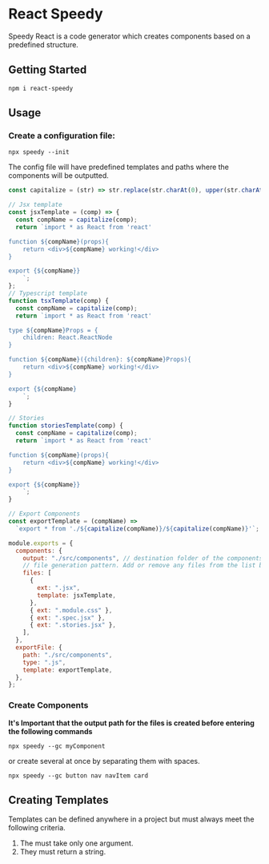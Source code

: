 # React Speedy

Speedy React is a code generator which creates components based on a predefined structure.

## Getting Started

```
npm i react-speedy
```

## Usage

### **Create a configuration file**:

```
npx speedy --init
```

The config file will have predefined templates and paths where the components will be outputted.

```js
const capitalize = (str) => str.replace(str.charAt(0), upper(str.charAt(0)));

// Jsx template
const jsxTemplate = (comp) => {
  const compName = capitalize(comp);
  return `import * as React from 'react'

function ${compName}(props){
    return <div>${compName} working!</div>
}

export {${compName}}
    `;
};
// Typescript template
function tsxTemplate(comp) {
  const compName = capitalize(comp);
  return `import * as React from 'react'

type ${compName}Props = {
    children: React.ReactNode
}  

function ${compName}({children}: ${compName}Props){
    return <div>${compName} working!</div>
}

export {${compName}
    `;
}

// Stories
function storiesTemplate(comp) {
  const compName = capitalize(comp);
  return `import * as React from 'react'

function ${compName}(props){
    return <div>${compName} working!</div>
}

export {${compName}}
    `;
}

// Export Components
const exportTemplate = (compName) =>
  `export * from './${capitalize(compName)}/${capitalize(compName)}'`;

module.exports = {
  components: {
    output: "./src/components", // destination folder of the components
    // file generation pattern. Add or remove any files from the list below.
    files: [
      {
        ext: ".jsx",
        template: jsxTemplate,
      },
      { ext: ".module.css" },
      { ext: ".spec.jsx" },
      { ext: ".stories.jsx" },
    ],
  },
  exportFile: {
    path: "./src/components",
    type: ".js",
    template: exportTemplate,
  },
};
```

### **Create Components**

**It's Important that the output path for the files is created before entering the following commands**

```
npx speedy --gc myComponent
```

or create several at once by separating them with spaces.

```
npx speedy --gc button nav navItem card
```

## **Creating Templates**

Templates can be defined anywhere in a project but must always meet the following criteria.

1. The must take only one argument.
2. They must return a string.
